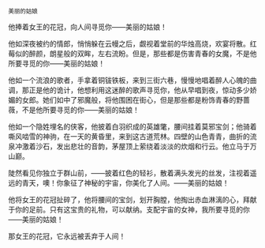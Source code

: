     美丽的姑娘 

   他捧着女王的花冠，向人间寻觅你——美丽的姑娘！

   他如深夜被约的情郎，悄悄躲在云幔之后，觑视着堂前的华烛高烧，欢宴将散。红莓似的醉颜，朗星般的双眸，左右流盼。但是，那些都是伤害青春的女魔，不是他所要寻觅的你——美丽的姑娘！

   他如一个流浪的歌者，手拿着铜钹铁板，来到三街六巷，慢慢地唱着醉人心魄的曲调，那正是他的诡计，他想利用这迷醉的歌声寻觅你，他从早唱到夜，惊动多少娇媚的女郎。她们如中了邪魔般，将他围困在街心，但是那些都是粉饰青春的野蔷薇，不是他所要寻觅的你——美丽的姑娘！

   他如一个隐姓埋名的侠客，他披着白羽织成的英雄氅，腰间挂着莫邪宝剑；他骑着嘶风啮雪的神驹，在一天的黄昏里，来到这古道荒林。四壁的山色青青，曲折的流泉冲激着沙石，发出悲壮的音韵，茅屋顶上萦绕着淡淡的炊烟和行云。他立马于万山巅。

   陡然看见你独立于群山前，——披着红色的轻衫，散着满头发光的丝发，注视着遥远的青天，噢！你象征了神秘的宇宙，你美化了人间。——美丽的姑娘！

   他将女王的花冠扯碎了，他将腰间的宝剑，划开胸膛，他掏出赤血淋漓的心，拜献于你的足前。只有这宝贵的礼物，可以献纳。支配宇宙的女神，我所要寻觅的你——美丽的姑娘！

   那女王的花冠，它永远被丢弃于人间！

